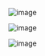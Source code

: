 ![image](https://github.com/DTACat/Discord-Wouldnt...Right/assets/141873540/98a32549-b078-4103-817f-5beff5d8bc9e)

![image](https://github.com/DTACat/Discord-Wouldnt...Right/assets/141873540/912d0abe-656f-4046-9ec7-8f4baaf4133d)

![image](https://github.com/DTACat/Discord-Wouldnt...Right/assets/141873540/87bb33bd-7c94-4331-bd60-c7e68e871945)
